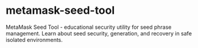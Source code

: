 # metamask-seed-tool
MetaMask Seed Tool - educational security utility for seed phrase management. Learn about seed security, generation, and recovery in safe isolated environments.
